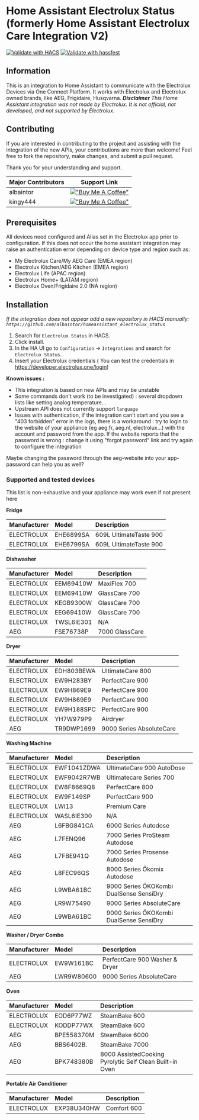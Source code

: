 # Home Assistant Electrolux Status (formerly Home Assistant Electrolux Care Integration V2)

[![Validate with HACS](https://github.com/albaintor/homeassistant_electrolux_status/actions/workflows/hacs.yml/badge.svg)](https://github.com/albaintor/homeassistant_electrolux_status/actions/workflows/hacs.yml)
[![Validate with hassfest](https://github.com/albaintor/homeassistant_electrolux_status/actions/workflows/hassfest.yml/badge.svg)](https://github.com/albaintor/homeassistant_electrolux_status/actions/workflows/hassfest.yml)

## Information

This is an integration to Home Assistant to communicate with the Electrolux Devices via One Connect Platform. It works with Electrolux and Electrolux owned brands, like AEG, Frigidaire, Husqvarna.
**_Disclaimer_** _This Home Assistant integration was not made by Electrolux. It is not official, not developed, and not supported by Electrolux._

## Contributing

If you are interested in contributing to the project and assisting with the integration of the new APIs, your contributions are more than welcome! Feel free to fork the repository, make changes, and submit a pull request.

Thank you for your understanding and support.

| Major Contributors | Support Link                                                                                                                         |
| ------------------ | ------------------------------------------------------------------------------------------------------------------------------------ |
| albaintor          | [!["Buy Me A Coffee"](https://www.buymeacoffee.com/assets/img/custom_images/orange_img.png)](https://www.buymeacoffee.com/albaintor) |
| kingy444           | [!["Buy Me A Coffee"](https://www.buymeacoffee.com/assets/img/custom_images/orange_img.png)](https://www.buymeacoffee.com/kingy444)  |

## Prerequisites

All devices need configured and Alias set in the Electrolux app prior to configuration.
If this does not occur the home assistant integration may raise an authentication error depending on device type and region such as:

- My Electrolux Care/My AEG Care (EMEA region)
- Electrolux Kitchen/AEG Kitchen (EMEA region)
- Electrolux Life (APAC region)
- Electrolux Home+ (LATAM region)
- Electrolux Oven/Frigidaire 2.0 (NA region)

## Installation

_If the integration does not appear add a new repository in HACS manually: `https://github.com/albaintor/homeassistant_electrolux_status`_

1. Search for `Electrolux Status` in HACS.
2. Click install.
3. In the HA UI go to `Configuration` -> `Integrations` and search for `Electrolux Status`.
4. Insert your Electrolux credentials ( You can test the credentials in https://developer.electrolux.one/login)

**Known issues :**

- This integration is based on new APIs and may be unstable
- Some commands don't work (to be investigated) : several dropdown lists like setting analog temperature...
- Upstream API does not currently support `language`
- Issues with authentication, if the integration can't start and you see a "403 forbidden" error in the logs, there is a workaround : try to login to the website of your appliance (eg aeg.fr, aeg.nl, electrolux...) with the account and password from the app. If the website reports that the password is wrong : change it using "forgot password" link and try again to configure the integration

Maybe changing the password through the aeg-website into your app-password can help you as well?

### Supported and tested devices

This list is non-exhaustive and your appliance may work even if not present here


**Fridge**

| Manufacturer | Model     | Description            |
| :----------- | :-------- | :--------------------- |
| ELECTROLUX   | EHE6899SA | 609L UltimateTaste 900 |
| ELECTROLUX   | EHE6799SA | 609L UltimateTaste 900 |

**Dishwasher**

| Manufacturer | Model      | Description    |
| :----------- | :--------- | :------------- |
| ELECTROLUX   | EEM69410W  | MaxiFlex 700   |
| ELECTROLUX   | EEM69410W  | GlassCare 700  |
| ELECTROLUX   | KEGB9300W  | GlassCare 700  |
| ELECTROLUX   | EEG69410W  | GlassCare 700  |
| ELECTROLUX   | TWSL6IE301 | N/A            |
| AEG          | FSE76738P  | 7000 GlassCare |

**Dryer**

| Manufacturer | Model      | Description              |
| :----------- | :--------- | :----------------------- |
| ELECTROLUX   | EDH803BEWA | UltimateCare 800         |
| ELECTROLUX   | EW9H283BY  | PerfectCare 900          |
| ELECTROLUX   | EW9H869E9  | PerfectCare 900          |
| ELECTROLUX   | EW9H869E9  | PerfectCare 900          |
| ELECTROLUX   | EW9H188SPC | PerfectCare 900          |
| ELECTROLUX   | YH7W979P9  | Airdryer                 |
| AEG          | TR9DWP1699 | 9000 Series AbsoluteCare |

**Washing Machine**

| Manufacturer | Model       | Description                             |
| :----------- | :---------- | :-------------------------------------- |
| ELECTROLUX   | EWF1041ZDWA | UltimateCare 900 AutoDose               |
| ELECTROLUX   | EWF9042R7WB | Ultimatecare Series 700                 |
| ELECTROLUX   | EW8F8669Q8  | PerfectCare 800                         |
| ELECTROLUX   | EW9F149SP   | PerfectCare 900                         |
| ELECTROLUX   | LWI13       | Premium Care                            |
| ELECTROLUX   | WASL6IE300  | N/A                                     |
| AEG          | L6FBG841CA  | 6000 Series Autodose                    |
| AEG          | L7FENQ96    | 7000 Series ProSteam Autodose           |
| AEG          | L7FBE941Q   | 7000 Series Prosense Autodose           |
| AEG          | L8FEC96QS   | 8000 Series Ökomix Autodose             |
| AEG          | L9WBA61BC   | 9000 Series ÖKOKombi DualSense SensiDry |
| AEG          | LR9W75490   | 9000 Series AbsoluteCare                |
| AEG          | L9WBA61BC   | 9000 Series ÖKOKombi DualSense SensiDry |

**Washer / Dryer Combo**

| Manufacturer | Model     | Description                    |
| :----------- | :-------- | :----------------------------- |
| ELECTROLUX   | EW9W161BC | PerfectCare 900 Washer & Dryer |
| AEG   | LWR9W80600 | 9000 Series AbsoluteCare |

**Oven**

| Manufacturer | Model      | Description                                             |
| :----------- | :--------- | :------------------------------------------------------ |
| ELECTROLUX   | EOD6P77WZ  | SteamBake 600                                           |
| ELECTROLUX   | KODDP77WX  | SteamBake 600                                           |
| AEG          | BPE558370M | SteamBake 6000                                          |
| AEG          | BBS6402B.  | SteamBake 7000                                          |
| AEG          | BPK748380B | 8000 AssistedCooking Pyrolytic Self Clean Built-in Oven |

**Portable Air Conditioner**

| Manufacturer | Model       | Description   |
| :----------- | :---------- | :------------ |
| ELECTROLUX   | EXP38U340HW | Comfort 600   |
